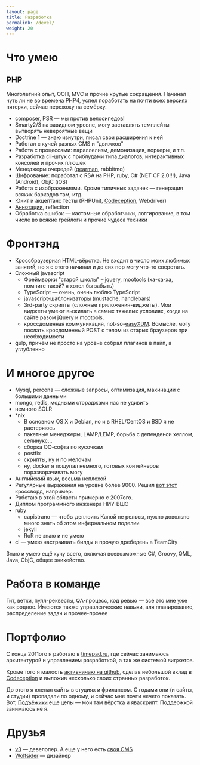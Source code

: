 ```yaml
---
layout: page
title: Разработка
permalink: /devel/
weight: 20
---
```


# Что умею

## PHP
Многолетний опыт, ООП, MVC и прочие крутые сокращения. Начинал чуть ли не во времена PHP4, успел поработать на почти всех версиях пятерки, сейчас перехожу на семёрку.

* composer, PSR — мы против велосипедов!
* Smarty2/3 на завидном уровне, могу заставлять темплейты вытворять невероятные вещи
* Doctrine 1 — знаю изнутри, писал свои расширения к ней
* Работал с кучей разных CMS и "движков"
* Работа с процессами: параллелизм, демонизация, воркеры, и т.п.
* Разработка cli-штук с приблудами типа диалогов, интерактивных консолей и прочих плюшек
* Менеджеры очередей ([gearman](http://gearman.org/), rabbitmq)
* Шифрование: поработал с RSA на PHP, ruby, C# (NET CF 2.0!!!), Java (Android), ObjC (iOS)
* Работа с изображениями. Кроме типичных задачек — генерация всяких баркодов там, итд.
* Юнит и акцептанс тесты (PHPUnit, [Codeception](http://codeception.com/), Webdriver)
* [Аннотации](https://github.com/doctrine/annotations), reflection
* Обработка ошибок — кастомные обработчики, логгирование, в том числе во всякие грейлоги и прочие чудеса техники

# Фронтэнд
* Кроссбраузерная HTML-вёрстка. Не входит в число моих любимых занятий, но я с этого начинал и до сих пор могу что-то сверстать.
* Сложный javascript
  * Фреймворки "старой школы" – jquery, mootools (ха-ха-ха, помните такой? я хотел бы забыть)
  * TypeScript — очень, очень люблю TypeScript
  * javascript-шаблонизаторы (mustache, handlebars)
  * 3rd-party скрипты (сложные приложения-виджеты). Мои виджеты умеют выживать в самых тяжелых условиях, когда на сайте разом jQuery и mootools.
  * кроссдоменная коммуникация, not-so-[easyXDM](http://easyxdm.net/wp/). Всмысле, могу послать кросдоменный POST с телом из старых браузеров при необходимости
* gulp, причём не просто на уровне собрал плагинов в пайп, а углубленно

# И многое другое
* Mysql, percona — сложные запросы, оптимизация, махинации с большими данными
* mongo, redis, модными стораджами нас не удивить
* немного SOLR
* *nix
  * В основном OS X и Debian, но и в RHEL/CentOS​ и BSD я не растеряюсь
  * пакетные менеджеры, LAMP/LEMP, борьба с депенденси хеллом, селинукс...
  * сборка ОО-софта по кусочкам
  * postfix
  * скрипты, ну и по мелочам
  * ну, docker я пощупал немного, готовых контейнеров поразворачивать могу
* Английский язык, весьма неплохой
* Регулярные выражения на уровне более 9000. Решил [вот этот](http://habrahabr.ru/post/168591/) кроссворд, например.
* Работаю в этой области примерно с 2007ого.
* Диплом программного инженера НИУ-ВШЭ
* ruby
  * capistrano — чтобы деплоить Капой не рельсы, нужно довольно много знать об этом инфернальном поделии
  * jekyll
  * RoR не знаю и не умею
* ci — умею настраивать билды и прочую дребедень в TeamCity

Знаю и умею ещё кучу всего, включая всевозможные C#, Groovy, QML, Java, ObjC, общее эникейство.

# Работа в команде
Гит, ветки, пулл-реквесты, QA-процесс, код ревью — всё это мне уже как родное. Имеются также управленческие навыки, аля планирование, распределение задач и прочее-прочее

# Портфолио

C конца 2011ого я работаю в [timepad.ru](https://timepad.ru/), где сейчас занимаюсь архитектурой и управлением разработкой, а так же системой виджетов.

Кроме того я малость [активничаю на github](/projects/), сделав небольшой вклад в [Codeception](http://codeception.com/) и выложив несколько своих странных разработок.

До этого я клепал сайты в студиях и фрилансом. С годами они (и сайты, и студии) пропадали по одному, и сейчас мне почти нечего показать. Вот, [Подъёжики](http://podegiki.ru/) еще целы — мои там вёрстка и яваскрипт. Поддержкой занимаюсь не я.

# Друзья

* [v3](http://varyen.ru/) — девелопер. А еще у него есть [своя CMS](http://jrcms.ru/)
* [Wolfsider](https://vk.com/zukerberg) — дизайнер
